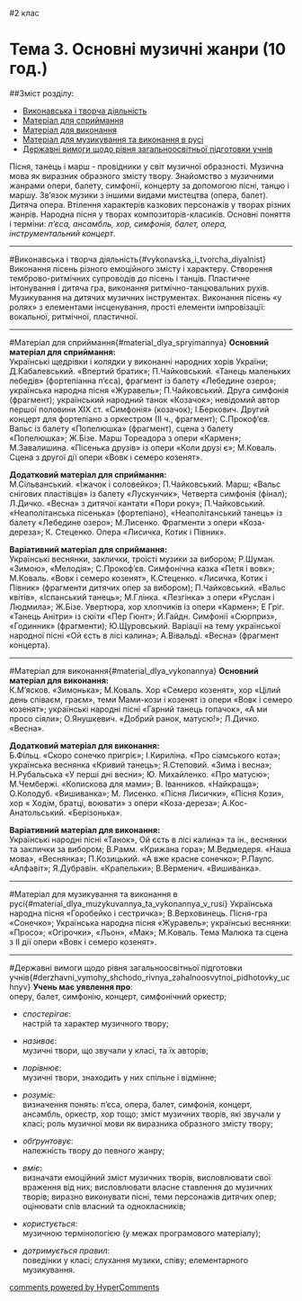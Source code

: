 <div id="hypercomments_widget" class="js-hypercomments-widget invisible"></div>

#2 клас 

Тема 3.  Основні музичні жанри  (10 год.)
============================================= 

##Зміст розділу:

*	[Виконавська і творча діяльність](#vykonavska_i_tvorcha_diyalnist)
*	[Матеріал для сприймання](#material_dlya_spryimannya)
*	[Матеріал для  виконання](#material_dlya_vykonannya)
*	[Матеріал для музикування та виконання в русі](#material_dlya_muzykuvannya_ta_vykonannya_v_rusi)
*	[Державні вимоги щодо рівня загальноосвітньої підготовки учнів](#derzhavni_vymohy_shchodo_rivnya_zahalnoosvytnoi_pidhotovky_uchnyv)


Пісня, танець і марш - провідники у світ музичної образності. Музична мова як виразник образного змісту твору. Знайомство з музичними жанрами опери, балету, симфонії, концерту за допомогою пісні, танцю і маршу. Зв’язок музики з іншими видами мистецтва (опера, балет). Дитяча опера. Втілення характерів казкових персонажів у творах різних жанрів. Народна пісня у творах композиторів-класиків. Основні поняття і терміни: *п’єса, ансамбль,  хор, симфонія,  балет, опера, інструментальний концерт*.
<hr>

#Виконавська і творча діяльність{#vykonavska_i_tvorcha_diyalnist}
Виконання пісень різного емоційного змісту і характеру. Створення темброво-ритмічних супроводів до пісень і танців. Пластичне інтонування і дитяча гра, виконання ритмічно-танцювальних рухів. Музикування на дитячих музичних інструментах. Виконання пісень «у ролях» з елементами інсценування, прості елементи імпровізації: вокальної, ритмічної, пластичної.
<hr>

#Матеріал для сприймання{#material_dlya_spryimannya}
**Основний матеріал для сприймання:**<br>Українські щедрівки і колядки у виконанні народних хорів України; Д.Кабалевський. «Впертий братик»; П.Чайковський. «Танець маленьких лебедів» (фортепіанна п‘єса), фрагмент із балету «Лебедине озеро»; українська народна пісня «Журавель»; П.Чайковський. Друга симфонія (фрагмент); український народний танок «Козачок»; невідомий автор першої половини ХІХ ст. «Симфонія» (козачок); І.Беркович. Другий концерт для фортепіано з оркестром (ІІ ч., фрагмент); С.Прокоф‘єв. Вальс із балету «Попелюшка» (фрагмент),  сцена з балету «Попелюшка»; Ж.Бізе. Марш Тореадора з опери «Кармен»; М.Завалишина. «Пісенька друзів» із опери «Коли друзі є»; М.Коваль. Сцена з другої дії опери «Вовк і семеро козенят».

**Додатковий матеріал для сприймання:**<br>М.Сільванський. «Їжачок і соловейко»; П.Чайковський.  Марш; «Вальс снігових пластівців» із балету «Лускунчик», Четверта симфонія (фінал); Л.Дичко. «Весна» з дитячої кантати «Пори року»;  П.Чайковський. «Неаполітанська пісенька» (фортепіано), «Неаполітанський танець» із балету «Лебедине озеро»; М.Лисенко.  Фрагменти з опери  «Коза-дереза»; К. Стеценко. Опера «Лисичка, Котик і Півник».

**Варіативний матеріал для сприймання:**<br>Українські веснянки, заклички, троїсті музики за вибором; Р.Шуман. «Зимою», «Мелодія»; С.Прокоф’єв. Симфонічна казка «Петя і вовк»; М.Коваль. «Вовк і семеро козенят», К.Стеценко. «Лисичка, Котик і Півник» (фрагменти дитячих опер за вибором); П.Чайковський. «Вальс квітів», «Іспанський танець»; М.Глінка. «Лезгінка» з опери «Руслан і Людмила»; Ж.Бізе. Увертюра, хор хлопчиків із опери «Кармен»; Е Гріг. «Танець Анітри» із сюїти «Пер Гюнт»; Й.Гайдн. Симфонії «Сюрприз», «Годинник» (фрагменти); Ю.Щуровський. Варіації на тему української народної пісні  «Ой єсть в лісі калина»;  А.Вівальді. «Весна» (фрагмент концерта). 
<hr>

#Матеріал для  виконання{#material_dlya_vykonannya}
**Основний матеріал для виконання:**<br>К.М’ясков.  «Зимонька»; М.Коваль. Хор «Семеро козенят», хор «Цілий день співаєм, граєм», теми Мами-кози і козенят із опери «Вовк і семеро козенят»; українські народні пісні «Гарний танець гопачок», «А ми просо сіяли»; О.Янушкевич. «Добрий ранок, матусю!»; Л.Дичко. «Весна». 

**Додатковий матеріал для виконання:**<br>Б.Фільц. «Скоро сонечко пригріє»; І.Кириліна. «Про сіамського кота»; українська веснянка «Кривий танець»; Я.Степовий. «Зима і весна»; Н.Рубальська «У перші дні весни»; Ю. Михайленко. «Про матусю»; М.Чембержі. «Колискова для мами»; В. Іванников. «Найкраща»; О.Колодуб. «Вишиванка»; М. Лисенко. «Пісня Лисички», «Пісня Кози»,   хор « Ходім, братці, воювати» з опери «Коза-дереза»;  А.Кос-Анатольський. «Берізонька». 

**Варіативний матеріал для виконання:**<br>Українські народні пісні «Танок», Ой єсть в лісі калина» та ін., веснянки та заклички за вибором; В.Рамм. «Крижана гора»; М.Ведмедеря. «Наша мова», «Веснянка»; П.Козицький. «А вже красне сонечко»; Р.Паулс. «Алфавіт»; Я.Дубравін. «Крапельки»; В.Верменич. «Вишиванка».
<hr>

#Матеріал для музикування  та  виконання в русі{#material_dlya_muzykuvannya_ta_vykonannya_v_rusi}
Українська народна пісня «Горобейко і сестричка»; В.Верховинець. Пісня-гра «Сонечко»; Українська народна пісня «Журавель»; українські веснянки: «Просо»; «Огірочки», «Льон», «Мак»; М.Коваль. Тема  Малюка та сцена з ІІ дії опери  «Вовк і семеро козенят».
<hr>

#Державні вимоги  щодо рівня загальноосвітньої підготовки учнів{#derzhavni_vymohy_shchodo_rivnya_zahalnoosvytnoi_pidhotovky_uchnyv}
**Учень має уявлення про**:<br>оперу, балет, симфонію, концерт, симфонічний оркестр;

*	*спостерігає*:<br>настрій та характер музичного твору;

*	*називає*:<br>музичні твори, що звучали у класі, та їх авторів;

*	*порівнює*:<br>музичні твори, знаходить у них спільне і відмінне;

*	*розуміє*:<br>визначення понять: п’єса, опера, балет, симфонія, концерт, ансамбль, оркестр, хор  тощо; зміст музичних творів, які звучали у класі; роль музичної мови як виразника образного змісту твору;

*	*обґрунтовує*:<br>належність твору до певного жанру;

*	*вміє*:<br>визначати емоційний зміст музичних творів, висловлювати свої враження від них; висловлювати власне ставлення до музичних творів; виразно виконувати пісні, теми персонажів дитячих опер; оцінювати спів власний  та однокласників;

*	*користується*:<br>музичною термінологією (у межах програмового матеріалу);

*	*дотримується правил*:<br>поведінки у класі; слухання музики, співу; елементарного музикування.



<div class="js-hypercomments-container">
    <a href="http://hypercomments.com" class="hc-link" title="comments widget">comments powered by HyperComments</a>
</div>